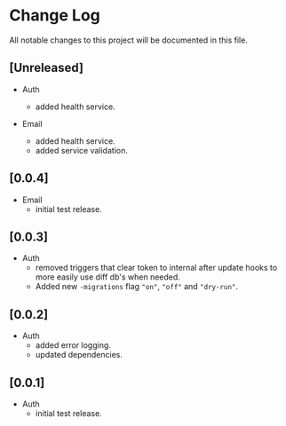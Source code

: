 # Change Log
All notable changes to this project will be documented in this file.

## [Unreleased]

* Auth
  * added health service.

* Email
  * added health service.
  * added service validation.

## [0.0.4]

* Email
  * initial test release.

## [0.0.3]

* Auth
  * removed triggers that clear token to internal after update hooks to more easily use diff db's when needed.
  * Added new `-migrations` flag `"on"`, `"off"` and `"dry-run"`.

## [0.0.2]

* Auth
  * added error logging.
  * updated dependencies.

## [0.0.1]

* Auth
    * initial test release.